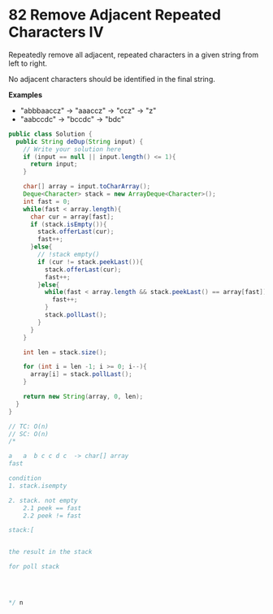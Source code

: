 # 82 Remove Adjacent Repeated Characters IV

Repeatedly remove all adjacent, repeated characters in a given string from left to right.

No adjacent characters should be identified in the final string.

**Examples**

- "abbbaaccz" → "aaaccz" → "ccz" → "z"
- "aabccdc" → "bccdc" → "bdc"



```java
public class Solution {
  public String deDup(String input) {
    // Write your solution here
    if (input == null || input.length() <= 1){
      return input;
    }

    char[] array = input.toCharArray();
    Deque<Character> stack = new ArrayDeque<Character>();
    int fast = 0;
    while(fast < array.length){
      char cur = array[fast];
      if (stack.isEmpty()){
        stack.offerLast(cur);
        fast++;
      }else{
        // !stack empty()
        if (cur != stack.peekLast()){
          stack.offerLast(cur);
          fast++;
        }else{
          while(fast < array.length && stack.peekLast() == array[fast]){
            fast++;
          }
          stack.pollLast();
        }
      }
    }

    int len = stack.size();

    for (int i = len -1; i >= 0; i--){
      array[i] = stack.pollLast();
    }

    return new String(array, 0, len);
  }
}

// TC: O(n)
// SC: O(n)
/*

a   a  b c c d c  -> char[] array
fast 

condition
1. stack.isempty

2. stack. not empty
    2.1 peek == fast
    2.2 peek != fast

stack:[ 


the result in the stack

for poll stack 




*/ n
```

